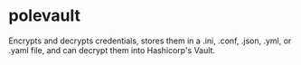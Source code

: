 # polevault
Encrypts and decrypts credentials, stores them in a .ini, .conf, .json, .yml, or .yaml file, and can decrypt them into Hashicorp's Vault.
